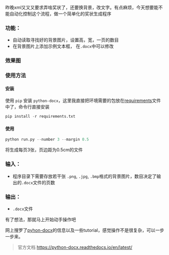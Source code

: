 昨晚xml又又又要求弄啥奖状了，还要换背景，改文字。有点麻烦，今天想要能不能自动化控制这个流程，做一个简单化的奖状生成程序

### 功能： 
* 自动读取寻找好的背景图片，设置高，宽，一页的数目
* 在背景图片上添加示例文本框， 在`.docx`中可以修改

### 效果图



### 使用方法

#### 安装
使用 `pip` 安装 `python-docx`，这里我直接把环境需要的包放在[requirements](requirements.txt)文件中了，命令行直接安装

```python
pip install -r requirements.txt
```
#### 使用
```python
python run.py --number 3 --margin 0.5
```
将生成每页3张，页边距为0.5cm的文件

### 输入：
* 程序目录下需要存放若干张 `.png`, `.jpg`, `.bmp`格式的背景图片，数目决定了输出的`.docx`文件的页数


### 输出：
*  `.docx`文件

有了想法，那就马上开始动手操作吧

网上搜罗了[pyhon-docx](https://python-docx.readthedocs.io/en/latest/)的信息以及一些tutorial，感觉操作不是很复杂，可以一步一步来。

> 官方文档 https://python-docx.readthedocs.io/en/latest/
